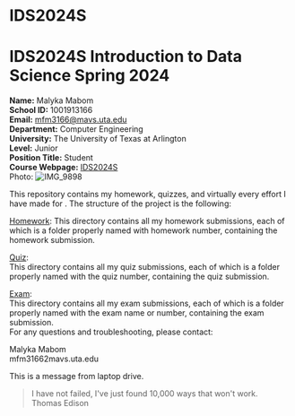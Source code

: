 
# IDS2024S

# **IDS2024S Introduction to Data Science Spring 2024**

**Name:** Malyka Mabom  
**School ID:** 1001913166  
**Email:** mfm3166@mavs.uta.edu  
**Department:** Computer Engineering  
**University:** The University of Texas at Arlington  
**Level:** Junior  
**Position Title:** Student  
**Course Webpage:** [IDS2024S](www.cds.org/IDS2024S)   
Photo:  ![IMG_9898](https://github.com/MalykaMabom205/IDS2024S/assets/91574091/bc6c316d-8b1a-46f5-befa-86c0bbdbce60)  

 
This repository contains my homework, quizzes, and virtually every effort I have made for <course name>. 
The structure of the project is the following:   

[Homework](./hw): 
This directory contains all my homework submissions, each of which is a folder properly named with homework number, containing the homework submission.   

[Quiz](./Quiz):     
This directory contains all my quiz submissions, each of which is a folder properly named with the quiz number, containing the quiz submission.    

[Exam](./Exam):     
This directory contains all my exam submissions, each of which is a folder properly named with the exam name or number, containing the exam submission.    
For any questions and troubleshooting, please contact:   


Malyka Mabom  
mfm31662mavs.uta.edu        

This is a message from laptop drive.

> I have not failed, I've just found 10,000 ways that won't work.   
> Thomas Edison      
